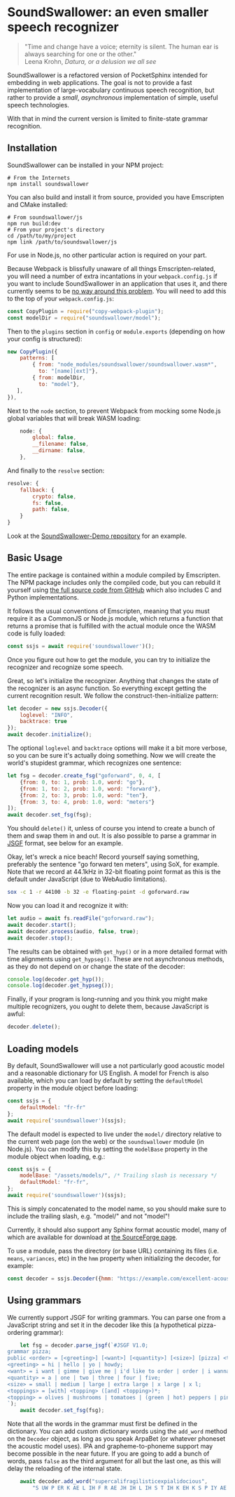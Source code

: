 SoundSwallower: an even smaller speech recognizer
=================================================

> "Time and change have a voice; eternity is silent. The human ear is
> always searching for one or the other."<br>
> Leena Krohn, *Datura, or a delusion we all see*

SoundSwallower is a refactored version of PocketSphinx intended for
embedding in web applications.  The goal is not to provide a fast
implementation of large-vocabulary continuous speech recognition, but
rather to provide a *small*, *asynchronous* implementation of simple,
useful speech technologies.

With that in mind the current version is limited to finite-state
grammar recognition.

Installation
------------

SoundSwallower can be installed in your NPM project:

    # From the Internets
    npm install soundswallower
    
You can also build and install it from source, provided you have
Emscripten and CMake installed:

    # From soundswallower/js
    npm run build:dev
    # From your project's directory
    cd /path/to/my/project
    npm link /path/to/soundswallower/js

For use in Node.js, no other particular action is required on your
part.

Because Webpack is blissfully unaware of all things
Emscripten-related, you will need a number of extra incantations in
your `webpack.config.js` if you want to include SoundSwallower in an
application that uses it, and there currently seems to be [no way
around this problem](https://github.com/webpack/webpack/issues/7352).
You will need to add this to the top of your `webpack.config.js`:

```js
const CopyPlugin = require("copy-webpack-plugin");
const modelDir = require("soundswallower/model");
```

Then to the `plugins` section in `config` or `module.exports`
(depending on how your config is structured):

```js
new CopyPlugin({
    patterns: [
        { from: "node_modules/soundswallower/soundswallower.wasm*",
          to: "[name][ext]"},
        { from: modelDir,
          to: "model"},
   ],
}),
```

Next to the `node` section, to prevent Webpack from mocking some
Node.js global variables that will break WASM loading:

```js
    node: {
	    global: false,
	    __filename: false,
	    __dirname: false,
    },
```

And finally to the `resolve` section:

```js
resolve: {
    fallback: {
        crypto: false,
        fs: false,
        path: false,
    }
}
```

Look at the [SoundSwallower-Demo
repository](https://github.com/dhdaines/soundswallower-demo) for an
example.

Basic Usage
-----------

The entire package is contained within a module compiled by
Emscripten.  The NPM package includes only the compiled code, but you
can rebuild it yourself using [the full source code from
GitHub](https://github.com/ReadAlongs/SoundSwallower) which also
includes C and Python implementations.

It follows the usual conventions of Emscripten, meaning that you must
require it as a CommonJS or Node.js module, which returns a function
that returns a promise that is fulfilled with the actual module once
the WASM code is fully loaded:

```js
const ssjs = await require('soundswallower')();
```

Once you figure out how to get the module, you can try to initialize
the recognizer and recognize some speech.

Great, so let's initialize the recognizer.  Anything that changes the
state of the recognizer is an async function.  So everything except
getting the current recognition result.  We follow the
construct-then-initialize pattern:

```js
let decoder = new ssjs.Decoder({
    loglevel: "INFO",
    backtrace: true
});
await decoder.initialize();
```

The optional `loglevel` and `backtrace` options will make it a bit
more verbose, so you can be sure it's actually doing something.  Now
we will create the world's stupidest grammar, which recognizes one
sentence:

```js
let fsg = decoder.create_fsg("goforward", 0, 4, [
    {from: 0, to: 1, prob: 1.0, word: "go"},
    {from: 1, to: 2, prob: 1.0, word: "forward"},
    {from: 2, to: 3, prob: 1.0, word: "ten"},
    {from: 3, to: 4, prob: 1.0, word: "meters"}
]);
await decoder.set_fsg(fsg);
```

You should `delete()` it, unless of course you intend to create a
bunch of them and swap them in and out.  It is also possible to parse
a grammar in [JSGF](https://en.wikipedia.org/wiki/JSGF) format, see
below for an example.

Okay, let's wreck a nice beach!  Record yourself saying something,
preferably the sentence "go forward ten meters", using SoX, for
example.  Note that we record at 44.1kHz in 32-bit floating point
format as this is the default under JavaScript (due to WebAudio
limitations).

```sh
sox -c 1 -r 44100 -b 32 -e floating-point -d goforward.raw
```

Now you can load it and recognize it with:

```js
let audio = await fs.readFile("goforward.raw");
await decoder.start();
await decoder.process(audio, false, true);
await decoder.stop();
```

The results can be obtained with `get_hyp()` or in a more detailed
format with time alignments using `get_hypseg()`.  These are not
asynchronous methods, as they do not depend on or change the state of
the decoder:

```js
console.log(decoder.get_hyp());
console.log(decoder.get_hypseg());
```

Finally, if your program is long-running and you think you might make
multiple recognizers, you ought to delete them, because JavaScript is
awful:

```js
decoder.delete();
```

Loading models
--------------

By default, SoundSwallower will use a not particularly good acoustic
model and a reasonable dictionary for US English.  A model for French
is also available, which you can load by default by setting the
`defaultModel` property in the module object before loading:

```js
const ssjs = {
	defaultModel: "fr-fr"
};
await require('soundswallower')(ssjs);
```

The default model is expected to live under the `model/` directory
relative to the current web page (on the web) or the `soundswallower`
module (in Node.js).  You can modify this by setting the `modelBase`
property in the module object when loading, e.g.:

```js
const ssjs = {
	modelBase: "/assets/models/", /* Trailing slash is necessary */
	defaultModel: "fr-fr",
};
await require('soundswallower')(ssjs);
```

This is simply concatenated to the model name, so you should make sure
to include the trailing slash, e.g. "model/" and not "model"!

Currently, it should also support any Sphinx format acoustic model, many of
which are available for download at [the SourceForge
page](https://sourceforge.net/projects/cmusphinx/files/Acoustic%20and%20Language%20Models/).

To use a module, pass the directory (or base URL) containing its files
(i.e. `means`, `variances`, etc) in the `hmm` property when
initializing the decoder, for example:

```js
const decoder = ssjs.Decoder({hmm: "https://example.com/excellent-acoustic-model/"});
```


Using grammars
--------------

We currently support JSGF for writing grammars.  You can parse one
from a JavaScript string and set it in the decoder like this (a
hypothetical pizza-ordering grammar):

```js
    let fsg = decoder.parse_jsgf(`#JSGF V1.0;
grammar pizza;
public <order> = [<greeting>] [<want>] [<quantity>] [<size>] [pizza] <toppings>;
<greeting> = hi | hello | yo | howdy;
<want> = i want | gimme | give me | i'd like to order | order | i wanna;
<quantity> = a | one | two | three | four | five;
<size> = small | medium | large | extra large | x large | x l;
<toppings> = [with] <topping> ([and] <topping>)*;
<topping> = olives | mushrooms | tomatoes | (green | hot) peppers | pineapple;
`);
    await decoder.set_fsg(fsg);
```

Note that all the words in the grammar must first be defined in the
dictionary.  You can add custom dictionary words using the `add_word`
method on the `Decoder` object, as long as you speak ArpaBet (or
whatever phoneset the acoustic model uses).  IPA and
grapheme-to-phoneme support may become possible in the near future.
If you are going to add a bunch of words, pass `false` as the third
argument for all but the last one, as this will delay the reloading of
the internal state.

```js
    await decoder.add_word("supercalifragilisticexpialidocious",
	    "S UW P ER K AE L IH F R AE JH IH L IH S T IH K EH K S P IY AE L IH D OW SH Y UH S");
```
